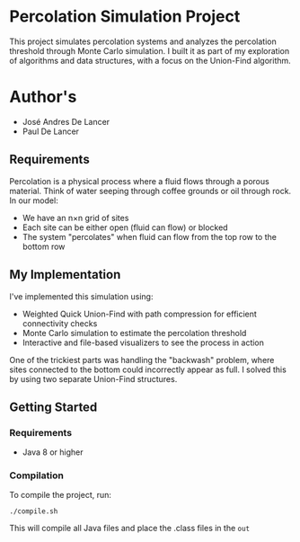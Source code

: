 # Percolation Simulation Project

This project simulates percolation systems and analyzes the percolation threshold through Monte Carlo simulation. I built it as part of my exploration of algorithms and data structures, with a focus on the Union-Find algorithm.

# Author's
- José Andres De Lancer
- Paul De Lancer

## Requirements

Percolation is a physical process where a fluid flows through a porous material. Think of water seeping through coffee grounds or oil through rock. In our model:
- We have an n×n grid of sites
- Each site can be either open (fluid can flow) or blocked
- The system "percolates" when fluid can flow from the top row to the bottom row

## My Implementation

I've implemented this simulation using:
- Weighted Quick Union-Find with path compression for efficient connectivity checks
- Monte Carlo simulation to estimate the percolation threshold
- Interactive and file-based visualizers to see the process in action

One of the trickiest parts was handling the "backwash" problem, where sites connected to the bottom could incorrectly appear as full. I solved this by using two separate Union-Find structures.

## Getting Started

### Requirements
- Java 8 or higher

### Compilation

To compile the project, run:

```
./compile.sh
```

This will compile all Java files and place the .class files in the `out`